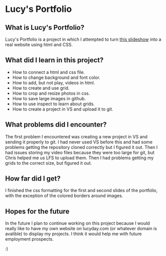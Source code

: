 <h1><b>Lucy's Portfolio</b></h1>
<h2>What is Lucy's Portfolio?</h2>
<p>Lucy's Portfolio is a project in which I attempted to turn <a href='https://www.canva.com/design/DAGnzmDi4Eo/TaAZmIYEszuSK4gYZu8ppQ/edit?utm_content=DAGnzmDi4Eo&utm_campaign=designshare&utm_medium=link2&utm_source=sharebutton'>this slideshow</a> into a real website using html and CSS.<p>
<h2>What did I learn in this project?</h2>
<ul>
<li>How to connect a html and css file.</li>
<li>How to change background and font color.</li>
<li>How to add, but not play, videos in html.</li>
<li>How to create and use grid.</li>
<li>How to crop and resize photos in css.</li>
<li>How to save large images in github.</li>
<li>How to use inspect to learn about grids.</li>
<li>How to create a project in VS and upload it to git.</li>
</ul>
<h2>What problems did I encounter?</h2>
<p>The first problem I encountered was creating a new project in VS and sending it properly to git. I had never used VS before this and had some problems getting the repository cloned correctly but I figured it out. Then I had issues storing my video files because they were too large for git, but Chris helped me us LFS to upload them. Then I had problems getting my grids to the correct size, but figured it out.</p>
<h2>How far did I get?</h2>
<p>I finished the css formatting for the first and second slides of the portfolio, with the exception of the colored borders around images.<p>
<h2>Hopes for the future</h2>
<p>In the future I plan to continue working on this project because I would really like to have my own website on lucyday.com (or whatever domain is avalible) to display my projects. I think it would help me with future employment prospects.</p> :)

